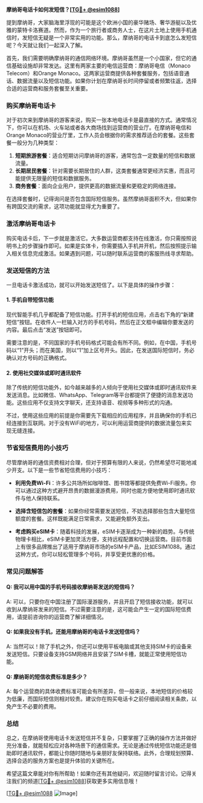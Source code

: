 **摩纳哥电话卡如何发短信？[[TG💪+ @esim1088](https://t.me/s/esim1088)]**

提到摩纳哥，大家脑海里浮现的可能是这个欧洲小国的豪华赌场、奢华游艇以及优雅的蒙特卡洛赛道。然而，作为一个旅行者或商务人士，在这片土地上使用手机通信时，发短信无疑是一个非常实用的功能。那么，摩纳哥的电话卡到底怎么发短信呢？今天就让我们一起深入了解。

首先，我们需要明确摩纳哥的通信网络环境。摩纳哥虽然是一个小国家，但它的通信基础设施却非常发达。这里有两家主要的电信运营商：摩纳哥电信（Monaco Telecom）和Orange Monaco。这两家运营商提供各种套餐服务，包括语音通话、数据流量以及短信功能。如果你计划在摩纳哥长时间停留或者频繁往返，选择合适的运营商和服务套餐至关重要。

### **购买摩纳哥电话卡**

对于初次来到摩纳哥的游客来说，购买一张本地电话卡是最直接的方式。通常情况下，你可以在机场、火车站或者各大商场找到运营商的营业厅。在摩纳哥电信和Orange Monaco的营业厅里，工作人员会根据你的需求推荐适合的套餐。这些套餐一般分为几种类型：

1. **短期旅游套餐**：适合短期访问摩纳哥的游客，通常包含一定数量的短信和数据流量。
2. **长期居民套餐**：针对需要长期居住的人群，这类套餐通常更经济实惠，而且可能提供无限量的短信和数据服务。
3. **商务套餐**：面向企业用户，提供更高的数据流量和更稳定的网络连接。

在选择套餐时，记得询问是否包含国际短信服务。虽然摩纳哥面积不大，但如果你有跨国交流的需求，这项功能就显得尤为重要了。

### **激活摩纳哥电话卡**

购买电话卡后，下一步就是激活它。大多数运营商都支持在线激活，你只需按照说明书上的步骤操作即可。如果是实体卡，你需要插入手机并开机，然后按照提示输入相关信息完成激活。如果遇到问题，可以随时联系运营商的客服热线寻求帮助。

### **发送短信的方法**

一旦电话卡激活成功，就可以开始发送短信了。以下是具体的操作步骤：

#### **1. 手机自带短信功能**

现代智能手机几乎都配备了短信功能。打开手机的短信应用，点击右下角的“新建短信”按钮。在收件人一栏输入对方的手机号码，然后在正文框中编辑你要发送的内容。最后点击“发送”按钮即可。

需要注意的是，不同国家的手机号码格式可能会有所不同。例如，在中国，手机号码以“1”开头；而在美国，则以“1”加上区号开头。因此，在发送国际短信时，务必确认对方号码的正确格式。

#### **2. 使用社交媒体或即时通讯软件**

除了传统的短信功能外，如今越来越多的人倾向于使用社交媒体或即时通讯软件来发送消息。比如微信、WhatsApp、Telegram等平台都提供了便捷的消息发送功能。这些应用不仅支持文字聊天，还支持语音、视频等多种形式的沟通。

不过，使用这些应用的前提是你需要先下载相应的应用程序，并且确保你的手机已经连接到互联网。对于没有WiFi的地方，可以利用运营商提供的数据流量包来实现无缝连接。

### **节省短信费用的小技巧**

尽管摩纳哥的通信资费相对合理，但对于预算有限的人来说，仍然希望尽可能地减少开支。以下是一些节省短信费用的小技巧：

- **利用免费Wi-Fi**：许多公共场所如咖啡馆、图书馆等都提供免费Wi-Fi服务。你可以通过这种方式避开昂贵的数据漫游费用，同时也能方便地使用即时通讯软件与他人保持联系。
  
- **选择含短信包的套餐**：如果你经常需要发送短信，不妨选择那些包含大量短信额度的套餐。这样既能满足日常需求，又能避免额外支出。

- **考虑购买eSIM卡**：随着科技的发展，eSIM卡逐渐成为一种新的趋势。与传统物理卡相比，eSIM卡更加灵活方便，支持远程配置和切换运营商。目前市面上有很多品牌推出了适用于摩纳哥市场的eSIM卡产品，比如ESIM1088。通过这种方式，你可以轻松管理多个号码，并享受更优惠的价格。

### **常见问题解答**

#### **Q: 我可以用中国的手机号码接收摩纳哥发送的短信吗？**
A: 可以，只要你在中国注册了国际漫游服务，并且开启了短信接收功能，就可以收到从摩纳哥发来的短信。不过需要注意的是，这可能会产生一定的国际短信费用，请提前咨询你的运营商了解详细情况。

#### **Q: 如果我没有手机，还能用摩纳哥的电话卡发送短信吗？**
A: 当然可以！除了手机之外，你还可以使用平板电脑或其他支持SIM卡的设备来发送短信。只要设备支持GSM网络并且安装了SIM卡槽，就能正常使用短信功能。

#### **Q: 摩纳哥的短信收费标准是多少？**
A: 每个运营商的具体收费标准可能会有所差异，但一般来说，本地短信的价格较为低廉，而国际短信则相对较贵。建议你在购买电话卡之前仔细阅读相关条款，以免产生不必要的费用。

### **总结**

总之，在摩纳哥使用电话卡发送短信并不复杂，只要掌握了正确的操作方法并做好充分准备，就能轻松应对各种场景下的通信需求。无论是通过传统短信功能还是借助即时通讯软件，都能让你随时随地与亲朋好友保持联络。此外，合理规划预算、选择合适的服务方案也是提升体验的关键所在。

希望这篇文章能对你有所帮助！如果你还有其他疑问，欢迎随时留言讨论。记得关注我们的频道[[TG💪+ @esim1088](https://t.me/s/esim1088)]获取更多实用信息哦！

[[TG💪+ @esim1088](https://t.me/s/esim1088) ![Image](https://i.postimg.cc/4NQfJmqS/Snipaste-2025-05-13-00-14-12.png)]